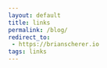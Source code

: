 ```yaml
---
layout: default
title: links
permalink: /blog/
redirect_to:
 - https://brianscherer.io
tags: links
---
```

